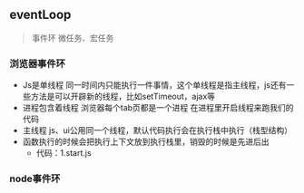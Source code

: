 ## eventLoop
> 事件环 微任务、宏任务

### 浏览器事件环
- Js是单线程 同一时间内只能执行一件事情，这个单线程是指主线程，js还有一些方法是可以开辟新的线程，比如setTimeout，ajax等
- 进程包含着线程 浏览器每个tab页都是一个进程 在进程里开启线程来跑我们的代码
- 主线程 js、ui公用同一个线程，默认代码执行会在执行栈中执行（栈型结构）
- 函数执行的时候会把执行上下文放到执行栈里，销毁的时候是先进后出
  - 代码：1.start.js

### node事件环
  